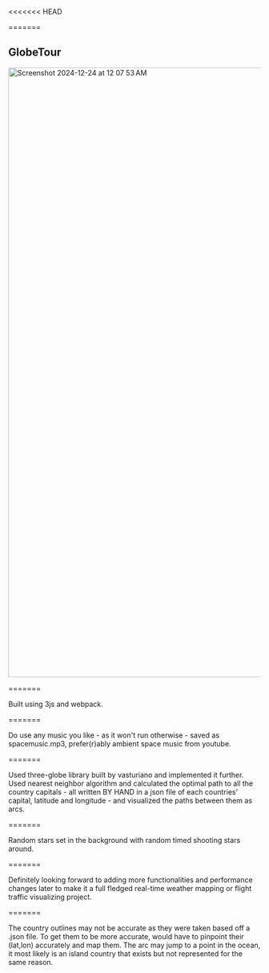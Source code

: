 <<<<<<< HEAD
 
=======
## GlobeTour

<img width="1214" alt="Screenshot 2024-12-24 at 12 07 53 AM" src="https://github.com/user-attachments/assets/aa47f35b-a549-4ab1-b419-3704c19177ed" />


=======

Built using 3js and webpack. 

=======

Do use any music you like - as it won't run otherwise - saved as spacemusic.mp3, prefer(r)ably ambient space music from youtube. 

=======

Used three-globe library built by vasturiano and implemented it further. Used nearest neighbor algorithm and calculated the optimal path to all the country capitals - all written BY HAND in a json file of each countries' capital, latitude and longitude - and visualized the paths between them as arcs. 

=======

Random stars set in the background with random timed shooting stars around. 

=======

Definitely looking forward to adding more functionalities and performance changes later to make it a full fledged real-time weather mapping or flight traffic visualizing project.

=======

The country outlines may not be accurate as they were taken based off a .json file. To get them to be more accurate, would have to pinpoint their (lat,lon) accurately and map them. The arc may jump to a point in the ocean, it most likely is an island country that exists but not represented for the same reason.
